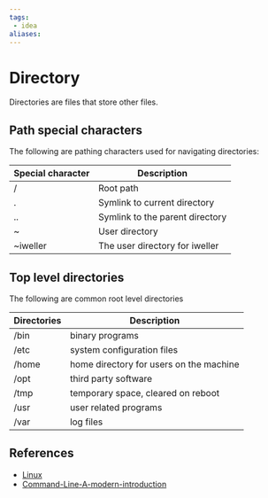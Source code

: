 ```yaml
---
tags:
 - idea
aliases:
---
```


# Directory

Directories are files that store other files.

## Path special characters

The following are pathing characters used for navigating directories:

| Special character | Description |
| ----------------- | ----------- |
| / | Root path |
| . | Symlink to current directory |
| .. | Symlink to the parent directory |
| ~ | User directory |
| ~iweller | The user directory for iweller |

## Top level directories

The following are common root level directories

| Directories | Description |
| ----------- | ----------- |
| /bin | binary programs |
| /etc | system configuration files |
| /home | home directory for users on the machine |
| /opt | third party software |
| /tmp | temporary space, cleared on reboot |
| /usr | user related programs |
| /var | log files |

## References

- [Linux](Linux.md)
- [Command-Line-A-modern-introduction](Command-Line-A-modern-introduction.md)
